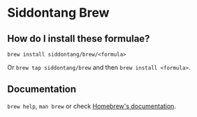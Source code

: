 # Siddontang Brew

## How do I install these formulae?

`brew install siddontang/brew/<formula>`

Or `brew tap siddontang/brew` and then `brew install <formula>`.

## Documentation

`brew help`, `man brew` or check [Homebrew's documentation](https://docs.brew.sh).
